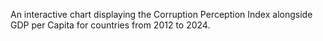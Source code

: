 An interactive chart displaying the Corruption Perception Index alongside GDP per Capita for countries from 2012 to 2024.
